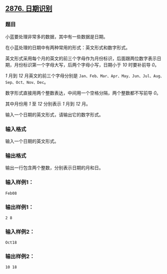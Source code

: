 ## [2876. 日期识别](https://www.acwing.com/problem/content/2879/)

### 题目

小蓝要处理非常多的数据，其中有一些数据是日期。

在小蓝处理的日期中有两种常用的形式：英文形式和数字形式。

英文形式采用每个月的英文的前三个字母作为月份标识，后面跟两位数字表示日期，月份标识第一个字母大写，后两个字母小写，日期小于 *10* 时要补前导 *0*。

*1* 月到 *12* 月英文的前三个字母分别是 `Jan、Feb、Mar、Apr、May、Jun、Jul、Aug、Sep、Oct、Nov、Dec`。

数字形式直接用两个整数表达，中间用一个空格分隔，两个整数都不写前导 *0*。

其中月份用 *1* 至 *12* 分别表示 *1* 月到 *12* 月。

输入一个日期的英文形式，请输出它的数字形式。

### 输入格式

输入一个日期的英文形式。

### 输出格式

输出一行包含两个整数，分别表示日期的月和日。

### 输入样例1：

```
Feb08
```

### 输出样例1：

```
2 8
```

### 输入样例2：

```
Oct18
```

### 输出样例2：

```
10 18
```
